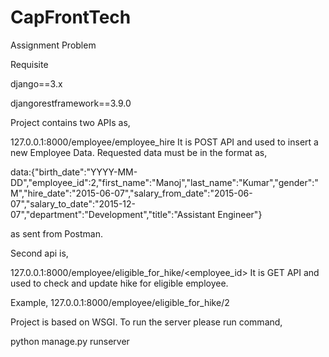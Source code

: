 # CapFrontTech
Assignment Problem

Requisite

django==3.x

djangorestframework==3.9.0

Project contains two APIs as,

127.0.0.1:8000/employee/employee_hire
It is POST API and used to insert a new Employee Data. Requested data must be in the format as,

data:{"birth_date":"YYYY-MM-DD","employee_id":2,"first_name":"Manoj","last_name":"Kumar","gender":"M","hire_date":"2015-06-07","salary_from_date":"2015-06-07","salary_to_date":"2015-12-07","department":"Development","title":"Assistant Engineer"}

as sent from Postman.

Second api is,

127.0.0.1:8000/employee/eligible_for_hike/<employee_id>
It is GET API and used to check and update hike for eligible employee.

Example, 127.0.0.1:8000/employee/eligible_for_hike/2

Project is based on WSGI. To run the server please run command,

python manage.py runserver
